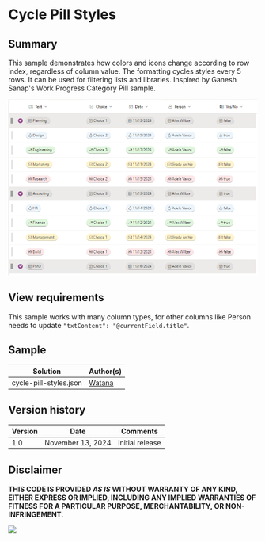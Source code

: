 # Cycle Pill Styles

## Summary

This sample demonstrates how colors and icons change according to row index, regardless of column value. The formatting cycles styles every 5 rows. It can be used for filtering lists and libraries. Inspired by Ganesh Sanap's Work Progress Category Pill sample.

![screenshot of the sample](./assets/screenshot.png)

## View requirements

This sample works with many column types, for other columns like Person needs to update `"txtContent": "@currentField.title"`.

## Sample

Solution|Author(s)
--------|---------
cycle-pill-styles.json | [Watana](https://github.com/watana2)


## Version history

Version|Date|Comments
-------|----|--------
1.0 | November 13, 2024 | Initial release

## Disclaimer

**THIS CODE IS PROVIDED *AS IS* WITHOUT WARRANTY OF ANY KIND, EITHER EXPRESS OR IMPLIED, INCLUDING ANY IMPLIED WARRANTIES OF FITNESS FOR A PARTICULAR PURPOSE, MERCHANTABILITY, OR NON-INFRINGEMENT.**


<img src="https://pnptelemetry.azurewebsites.net/list-formatting/column-samples/cycle-pill-styles" />